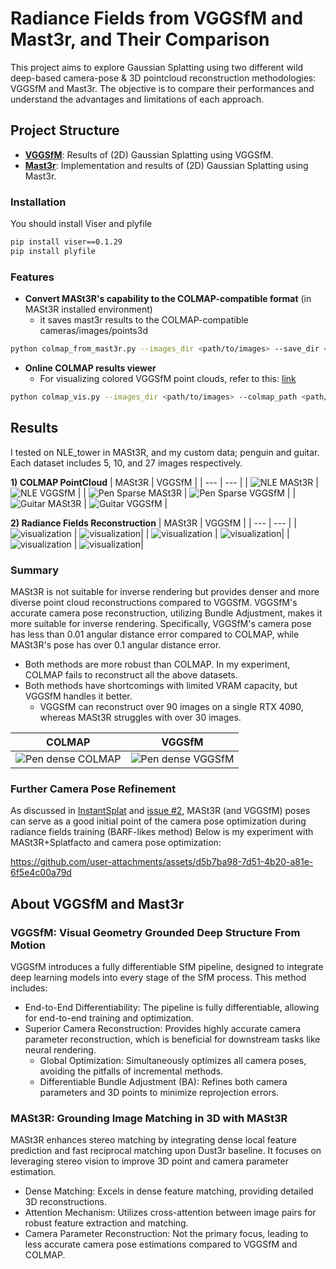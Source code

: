 # Radiance Fields from VGGSfM and Mast3r, and Their Comparison

This project aims to explore Gaussian Splatting using two different wild deep-based camera-pose & 3D pointcloud reconstruction methodologies: VGGSfM and Mast3r. 
The objective is to compare their performances and understand the advantages and limitations of each approach.

## Project Structure

- [**VGGSfM**](https://github.com/facebookresearch/vggsfm): Results of (2D) Gaussian Splatting using VGGSfM.
- [**Mast3r**](https://github.com/naver/mast3r): Implementation and results of (2D) Gaussian Splatting using Mast3r.

### Installation 
You should install Viser and plyfile 
```bash
pip install viser==0.1.29
pip install plyfile
```
### Features
- **Convert MASt3R's capability to the COLMAP-compatible format** (in MASt3R installed environment)
   - it saves mast3r results to the COLMAP-compatible cameras/images/points3d
```bash
python colmap_from_mast3r.py --images_dir <path/to/images> --save_dir <path/to/save/colmaps> --model_path <path/to/mast3r/model/ckpt> 
```
- **Online COLMAP results viewer**
   - For visualizing colored VGGSfM point clouds, refer to this: [link](https://github.com/facebookresearch/vggsfm/issues/32) 
```bash
python colmap_vis.py --images_dir <path/to/images> --colmap_path <path/to/colmaps/> 
```

## Results 

I tested on NLE_tower in MASt3R, and my custom data; penguin and guitar. Each dataset includes 5, 10, and 27 images respectively.

**1) COLMAP PointCloud**
| MASt3R | VGGSfM |
| --- | --- |
| <img src="assets/NLE_mast3r.png" alt="NLE MASt3R" /> | <img src="assets/NLE_vggsfm.png" alt="NLE VGGSfM" /> |
| <img src="assets/pen_sparse_mast3r.PNG" alt="Pen Sparse MASt3R" /> | <img src="assets/pen_sparse_vggsfm.PNG" alt="Pen Sparse VGGSfM" /> |
| <img src="assets/guitar_mast3r.PNG" alt="Guitar MASt3R" /> | <img src="assets/guitar_vggsfm.PNG" alt="Guitar VGGSfM" /> |


**2) Radiance Fields Reconstruction**
| MASt3R | VGGSfM |
| --- | --- |
| ![visualization](assets/NLE_mast3r_2dgs.gif) | ![visualization](assets/NLE_vggsfm_2dgs.gif)|
| ![visualization](assets/pen_sparse_mast3r_2dgs.gif) | ![visualization](assets/pen_sparse_vggsfm_2dgs.gif)|
| ![visualization](assets/guitar_mast3r_2dgs.gif) | ![visualization](assets/guitar_vggsfm_2dgs.gif)|


### Summary 
MASt3R is not suitable for inverse rendering but provides denser and more diverse point cloud reconstructions compared to VGGSfM. VGGSfM's accurate camera pose reconstruction, utilizing Bundle Adjustment, makes it more suitable for inverse rendering. Specifically, VGGSfM's camera pose has less than 0.01 angular distance error compared to COLMAP, while MASt3R's pose has over 0.1 angular distance error.

- Both methods are more robust than COLMAP. In my experiment, COLMAP fails to reconstruct all the above datasets. 
- Both methods have shortcomings with limited VRAM capacity, but VGGSfM handles it better. 
   - VGGSfM can reconstruct over 90 images on a single RTX 4090, whereas MASt3R struggles with over 30 images.
     
| COLMAP | VGGSfM |
| --- | --- |
| <img src="assets/pen_colmap.png" alt="Pen dense COLMAP" /> | <img src="assets/pen_vggsfm.png" alt="Pen dense VGGSfM" /> |

### Further Camera Pose Refinement

As discussed in [InstantSplat](https://arxiv.org/abs/2403.20309) and [issue #2](https://github.com/hwanhuh/Radiance-Fields-from-VGGSfM-Mast3r/issues/2), 
MASt3R (and VGGSfM) poses can serve as a good initial point of the camera pose optimization during radiance fields training (BARF-likes method) 
Below is my experiment with MASt3R+Splatfacto and camera pose optimization:

https://github.com/user-attachments/assets/d5b7ba98-7d51-4b20-a81e-6f5e4c00a79d


## About VGGSfM and Mast3r 

###  VGGSfM: Visual Geometry Grounded Deep Structure From Motion
VGGSfM introduces a fully differentiable SfM pipeline, designed to integrate deep learning models into every stage of the SfM process. This method includes:
- End-to-End Differentiability: The pipeline is fully differentiable, allowing for end-to-end training and optimization.
- Superior Camera Reconstruction: Provides highly accurate camera parameter reconstruction, which is beneficial for downstream tasks like neural rendering.
   - Global Optimization: Simultaneously optimizes all camera poses, avoiding the pitfalls of incremental methods.
   - Differentiable Bundle Adjustment (BA): Refines both camera parameters and 3D points to minimize reprojection errors.

### MASt3R: Grounding Image Matching in 3D with MASt3R
MASt3R enhances stereo matching by integrating dense local feature prediction and fast reciprocal matching upon Dust3r baseline. It focuses on leveraging stereo vision to improve 3D point and camera parameter estimation.

- Dense Matching: Excels in dense feature matching, providing detailed 3D reconstructions.
- Attention Mechanism: Utilizes cross-attention between image pairs for robust feature extraction and matching.
- Camera Parameter Reconstruction: Not the primary focus, leading to less accurate camera pose estimations compared to VGGSfM and COLMAP.
